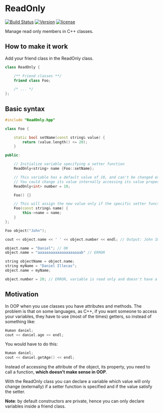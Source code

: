 # ReadOnly

[![Build Status](https://travis-ci.org/illescasDaniel/ReadOnly.svg?branch=master)](https://travis-ci.org/illescasDaniel/ReadOnly)
[![Version](https://img.shields.io/badge/release-v1.3.3-green.svg)](https://github.com/illescasDaniel/ReadOnly/releases)
[![license](https://img.shields.io/github/license/mashape/apistatus.svg?maxAge=2592000)](https://github.com/illescasDaniel/ReadOnly/blob/master/LICENCE)  

Manage read only members in C++ classes.

How to make it work
------
Add your friend class in the ReadOnly class.  
```C++
class ReadOnly {

	/** Friend classes **/
	friend class Foo;

	/* ... */
};
```

Basic syntax
------
```C++
#include "ReadOnly.hpp"

class Foo {

	static bool setName(const string& value) {
		return (value.length() <= 20);
	}

public:

	// Initialize variable specifying a setter function
	ReadOnly<string> name {Foo::setName}; 

	// This variable has a default value of 10, and can't be changed externally 
	// You could change its value internally accessing its value property (number.value)
	ReadOnly<int> number = 10; 

	Foo() {}

	// This will assign the new value only if the specific setter function returns true
	Foo(const string& name) { 
		this->name = name; 
	}
};

Foo object("John");

cout << object.name << ' ' << object.number << endl; // Output: John 10

object.name = "Daniel"; // OK  
object.name = "aaaaaaaaaaaaaaaaaaaab" // ERROR

string objectName = object.name;  
string myName = "Daniel Illecas";  
object.name = myName;  

object.number = 20; // ERROR, variable is read only and doesn't have a setter

```

Motivation
--------
In OOP when you use classes you have attributes and methods. 
The problem is that on some languages, as C++, if you want someone to access your variables, they
have to use (most of the times) getters, so instead of something like: 

```C++
Human daniel;  
cout << daniel.age << endl;  
```  

You would have to do this: 

```C++
Human daniel;  
cout << daniel.getAge() << endl; 
```

Instead of accessing the attribute of the object, its property, you need to call a function, **which doesn't make sense in OOP**.  

With the ReadOnly class you can declare a variable which value will only change (externally) if a setter function is specified and if the value satisfy the setter.  

**Note**: by default constructors are private, hence you can only declare variables inside a friend class.
